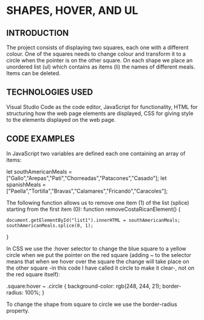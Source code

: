 # SHAPES, HOVER, AND UL
## INTRODUCTION
The project consists of displaying two squares, each one with a different colour. One of the squares needs to change colour and transform it to a circle when the pointer is on the other square. On each shape we place an unordered list (ul) which contains as items (li) the names of different meals. Items can be deleted.
## TECHNOLOGIES USED
Visual Studio Code as the code editor, JavaScript for functionality, HTML for structuring how the web page elements are displayed, CSS for giving style to the elements displayed on the web page.
## CODE EXAMPLES
In JavaScript two variables are defined each one containing an array of items:

let southAmericanMeals = ["Gallo","Arepas","Pati","Chorreadas","Patacones","Casado"];
let spanishMeals = ["Paella","Tortilla","Bravas","Calamares","Fricandó","Caracoles"];

The following function allows us to remove one item (1) of the list (splice) starting from the first item (0):
function removeCostaRicanElement() {
    
    document.getElementById("list1").innerHTML = southAmericanMeals;
    southAmericanMeals.splice(0, 1);
}

In CSS we use the :hover selector to change the blue square to a yellow circle when we put the pointer on the red square (adding ~ to the selector means that when we hover over the square the change will take place on the other square -in this code I have called it circle to make it clear-, not on the red square itself):

.square:hover ~ .circle 
{
  background-color: rgb(248, 244, 21);
  border-radius: 100%;
}

To change the shape from square to circle we use the border-radius property.
